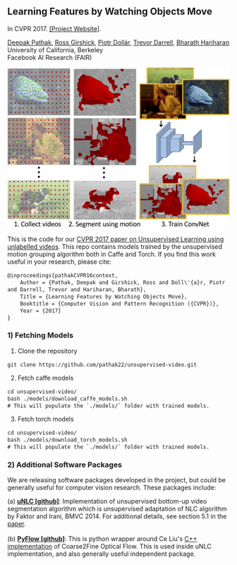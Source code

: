 ## Learning Features by Watching Objects Move ##
In CVPR 2017. [[Project Website]](http://cs.berkeley.edu/~pathak/unsupervised_video/).

[Deepak Pathak](https://people.eecs.berkeley.edu/~pathak/), [Ross Girshick](http://www.rossgirshick.info/), [Piotr Doll&aacute;r](https://pdollar.github.io/), [Trevor Darrell](https://people.eecs.berkeley.edu/~trevor/), [Bharath Hariharan](http://home.bharathh.info/)<br/>
University of California, Berkeley<br/>
Facebook AI Research (FAIR)<br/>

![teaser](images/overview.jpg "Overview of our approach")

This is the code for our [CVPR 2017 paper on Unsupervised Learning using unlabelled videos](http://cs.berkeley.edu/~pathak/unsupervised_video/). This repo contains models trained by the unsupervised motion grouping algorithm both in Caffe and Torch. If you find this work useful in your research, please cite:

    @inproceedings{pathakCVPR16context,
        Author = {Pathak, Deepak and Girshick, Ross and Doll\'{a}r, Piotr and Darrell, Trevor and Hariharan, Bharath},
        Title = {Learning Features by Watching Objects Move},
        Booktitle = {Computer Vision and Pattern Recognition ({CVPR})},
        Year = {2017}
    }

### 1) Fetching Models

1. Clone the repository
  ```Shell
  git clone https://github.com/pathak22/unsupervised-video.git
  ```

2. Fetch caffe models
  ```Shell
  cd unsupervised-video/
  bash ./models/download_caffe_models.sh
  # This will populate the `./models/` folder with trained models.
  ```

3. Fetch torch models
  ```Shell
  cd unsupervised-video/
  bash ./models/download_torch_models.sh
  # This will populate the `./models/` folder with trained models.
  ```

### 2) Additional Software Packages

We are releasing software packages developed in the project, but could be generally useful for computer vision research. These packages include:

(a) <a href='https://github.com/pathak22/videoseg'><b>uNLC [github]</b></a>: Implementation of unsupervised bottom-up video segmentation algorithm which is unsupervised adaptation of NLC algorithm by Faktor and Irani, BMVC 2014. For additional details, see section 5.1 in the <a href="http://cs.berkeley.edu/~pathak/papers/cvpr17.pdf">paper</a>.<br/><br/>
(b) <a href='https://github.com/pathak22/pyflow'><b>PyFlow [github]</b></a>: This is python wrapper around Ce Liu's <a href="http://people.csail.mit.edu/celiu/OpticalFlow/">C++ implementation</a> of Coarse2Fine Optical Flow. This is used inside uNLC implementation, and also generally useful independent package.<br/>
